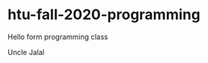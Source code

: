 # htu-fall-2020-programming

Hello form programming class

Uncle Jalal

[Test Link]: https://www.jalalkiswani.com/ 
